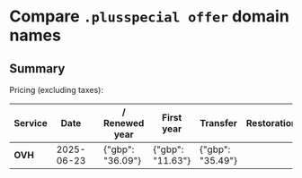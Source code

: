 # Compare `.plusspecial offer` domain names

## Summary

Pricing (excluding taxes):

| Service | Date |  | / Renewed year | First year | Transfer | Restoration |
|--|--|--|--|--|--|--|
| **OVH** | 2025-06-23 |  | {"gbp": "36.09"} | {"gbp": "11.63"} | {"gbp": "35.49"} |  |
